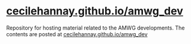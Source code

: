 # [cecilehannay.github.io/amwg_dev](https://cecilehannay.github.io/amwg_dev/)


Repository for hosting material related to the AMWG developments. 
The contents are posted at [cecilehannay.github.io/amwg_dev](https://cecilehannay.github.io/amwg_dev/)
